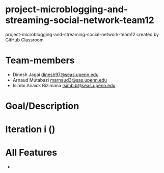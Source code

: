 # project-microblogging-and-streaming-social-network-team12
project-microblogging-and-streaming-social-network-team12 created by GitHub Classroom
# Team-members 
  - Dinesh Jagai <dinesh97@seas.upenn.edu>
  - Arnaud Mutabazi <marnaud3@sas.upenn.edu>
  - Isimbi Anaick Bizimana <Isimbib@seas.upenn.edu>

  
# Goal/Description


# Iteration i ()

# All Features
 -
